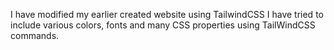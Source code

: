 I have modified my earlier created website using TailwindCSS I have tried to include various colors, fonts and many CSS properties using TailWindCSS commands.
